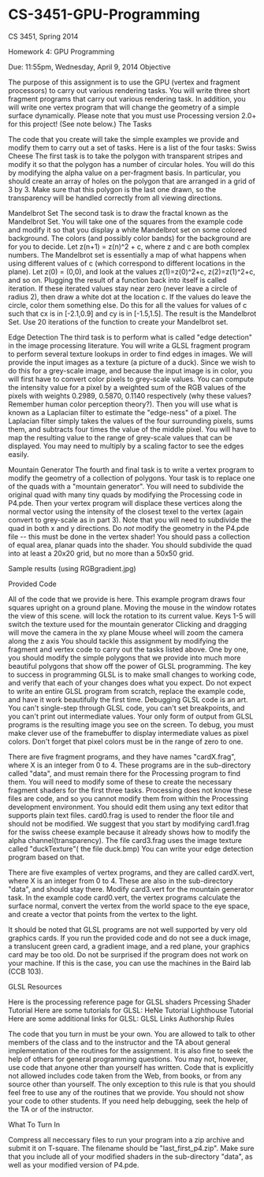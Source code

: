 CS-3451-GPU-Programming
=======================
CS 3451, Spring 2014

Homework 4: GPU Programming

Due: 11:55pm, Wednesday, April 9, 2014
Objective

The purpose of this assignment is to use the GPU (vertex and fragment processors) to carry out various rendering tasks. You will write three short fragment programs that carry out various rendering task. In addition, you will write one vertex program that will change the geometry of a simple surface dynamically. Please note that you must use Processing version 2.0+ for this project! (See note below.)
The Tasks

The code that you create will take the simple examples we provide and modify them to carry out a set of tasks. Here is a list of the four tasks:
Swiss Cheese
The first task is to take the polygon with transparent stripes and modify it so that the polygon has a number of circular holes. You will do this by modifying the alpha value on a per-fragment basis. In particular, you should create an array of holes on the polygon that are arranged in a grid of 3 by 3. Make sure that this polygon is the last one drawn, so the transparency will be handled correctly from all viewing directions.

Mandelbrot Set
The second task is to draw the fractal known as the Mandelbrot Set. You will take one of the squares from the example code and modify it so that you display a white Mandelbrot set on some colored background. The colors (and possibly color bands) for the background are for you to decide. Let z(n+1) = z(n)^2 + c, where z and c are both complex numbers. The Mandelbrot set is essentially a map of what happens when using different values of c (which correspond to different locations in the plane). Let z(0) = (0,0), and look at the values z(1)=z(0)^2+c, z(2)=z(1)^2+c, and so on. Plugging the result of a function back into itself is called iteration. If these iterated values stay near zero (never leave a circle of radius 2), then draw a white dot at the location c. If the values do leave the circle, color them something else. Do this for all the values for values of c such that cx is in [-2.1,0.9] and cy is in [-1.5,1.5]. The result is the Mandelbrot Set. Use 20 iterations of the function to create your Mandelbrot set.

Edge Detection
The third task is to perform what is called "edge detection" in the image processing literature. You will write a GLSL fragment program to perform several texture lookups in order to find edges in images. We will provide the input images as a texture (a picture of a duck). Since we wish to do this for a grey-scale image, and because the input image is in color, you will first have to convert color pixels to grey-scale values. You can compute the intensity value for a pixel by a weighted sum of the RGB values of the pixels with weights 0.2989, 0.5870, 0.1140 respectively (why these values? Remember human color perception theory?). Then you will use what is known as a Laplacian filter to estimate the "edge-ness" of a pixel. The Laplacian filter simply takes the values of the four surrounding pixels, sums them, and subtracts four times the value of the middle pixel. You will have to map the resulting value to the range of grey-scale values that can be displayed. You may need to multiply by a scaling factor to see the edges easily.

Mountain Generator
The fourth and final task is to write a vertex program to modify the geometry of a collection of polygons. Your task is to replace one of the quads with a "mountain generator". You will need to subdivide the original quad with many tiny quads by modifying the Processing code in P4.pde. Then your vertex program will displace these vertices along the normal vector using the intensity of the closest texel to the vertex (again convert to grey-scale as in part 3). Note that you will need to subdivide the quad in both x and y directions. Do *not* modify the geometry in the P4.pde file -- this must be done in the vertex shader! You should pass a collection of equal area, planar quads into the shader. You should subdivide the quad into at least a 20x20 grid, but no more than a 50x50 grid.

Sample results (using RGBgradient.jpg)



Provided Code

All of the code that we provide is here. This example program draws four squares upright on a ground plane. Moving the mouse in the window rotates the view of this scene. will lock the rotation to its current value. Keys 1-5 will switch the texture used for the mountain generator Clicking and dragging will move the camera in the xy plane Mouse wheel will zoom the camera along the z axis
You should tackle this assignment by modifying the fragment and vertex code to carry out the tasks listed above. One by one, you should modify the simple polygons that we provide into much more beautiful polygons that show off the power of GLSL programming. The key to success in programming GLSL is to make small changes to working code, and verify that each of your changes does what you expect. Do not expect to write an entire GLSL program from scratch, replace the example code, and have it work beautifully the first time. Debugging GLSL code is an art. You can't single-step through GLSL code, you can't set breakpoints, and you can't print out intermediate values. Your only form of output from GLSL programs is the resulting image you see on the screen. To debug, you must make clever use of the framebuffer to display intermediate values as pixel colors. Don't forget that pixel colors must be in the range of zero to one.

There are five fragment programs, and they have names "cardX.frag", where X is an integer from 0 to 4. These programs are in the sub-directory called "data", and must remain there for the Processing program to find them. You will need to modify some of these to create the necessary fragment shaders for the first three tasks. Processing does not know these files are code, and so you cannot modify them from within the Processing development environment. You should edit them using any text editor that supports plain text files. card0.frag is used to render the floor tile and should not be modified. We suggest that you start by modifying card1.frag for the swiss cheese example because it already shows how to modify the alpha channel(transparency). The file card3.frag uses the image texture called "duckTexture"( the file duck.bmp) You can write your edge detection program based on that.

There are five examples of vertex programs, and they are called cardX.vert, where X is an integer from 0 to 4. These are also in the sub-directory "data", and should stay there. Modify card3.vert for the mountain generator task. In the example code card0.vert, the vertex programs calculate the surface normal, convert the vertex from the world space to the eye space, and create a vector that points from the vertex to the light.

It should be noted that GLSL programs are not well supported by very old graphics cards. If you run the provided code and do not see a duck image, a translucent green card, a gradient image, and a red plane, your graphics card may be too old. Do not be surprised if the program does not work on your machine. If this is the case, you can use the machines in the Baird lab (CCB 103).

GLSL Resources

Here is the processing reference page for GLSL shaders Prcessing Shader Tutorial
Here are some tutorials for GLSL:
HeNe Tutorial
Lighthouse Tutorial
Here are some additional links for GLSL:
GLSL Links
Authorship Rules

The code that you turn in must be your own. You are allowed to talk to other members of the class and to the instructor and the TA about general implementation of the routines for the assignment. It is also fine to seek the help of others for general programming questions. You may not, however, use code that anyone other than yourself has written. Code that is explicitly not allowed includes code taken from the Web, from books, or from any source other than yourself. The only exception to this rule is that you should feel free to use any of the routines that we provide. You should not show your code to other students. If you need help debugging, seek the help of the TA or of the instructor.

What To Turn In

Compress all neccessary files to run your program into a zip archive and submit it on T-square. The filename should be "last_first_p4.zip". Make sure that you include all of your modified shaders in the sub-directory "data", as well as your modified version of P4.pde.

